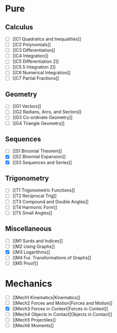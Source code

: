 # Pure
## Calculus
- [ ] [[C1 Quadratics and Inequalities]]
- [ ] [[C2 Polynomials]]
- [ ] [[C3 Differentiation]]
- [ ] [[C4 Integration]]
- [ ] [[C5 Differentiation 2]]
- [ ] [[C5.5 Integration 2]]
- [ ] [[C6 Numerical Integration]]
- [ ] [[C7 Partial Fractions]]
## Geometry
- [ ] [[G1 Vectors]]
- [ ] [[G2 Radians, Arcs, and Sectors]]
- [ ] [[G3 Co-ordinate Geometry]]
- [ ] [[G4 Triangle Geometry]]
## Sequences
- [ ] [[S1 Binomial Theorem]]
- [x] [[S2 Binomial Expansion]]
- [x] [[S3 Sequences and Series]]
## Trigonometry
- [ ] [[T1 Trigonometric Functions]]
- [ ] [[T2 Reciprocal Trig]]
- [ ] [[T3 Compound and Double Angles]]
- [ ] [[T4 Harmonic Form]]
- [ ] [[T5 Small Angles]]
## Miscellaneous
- [ ] [[M1 Surds and Indices]]
- [ ] [[M2 Using Graphs]]
- [x] [[M3 Logarithms]]
- [ ] [[M4 Fur. Transformations of Graphs]]
- [ ] [[M5 Proof]]
# Mechanics
- [ ] [[Mech1 Kinematics|Kinematics]]
- [ ] [[Mech2 Forces and Motion|Forces and Motion]]
- [x] [[Mech3 Forces in Context|Forces in Context]]
- [ ] [[Mech4 Objects in Contact|Objects in Contact]]
- [ ] [[Mech5 Projectiles]]
- [ ] [[Mech6 Moments]]